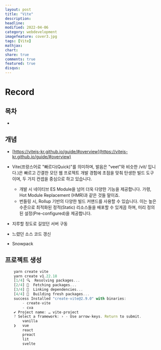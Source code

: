 ```yaml
---
layout: post
title: "Vite"
description: 
headline: 
modified: 2022-04-06
category: webdevelopment
imagefeature: cover3.jpg
tags: [Vite]
mathjax: 
chart: 
share: true
comments: true
featured: true
disqus:
---
```


# Record

## 목차
- [](#)

## 개념

- [https://vitejs-kr.github.io/guide/#overview](https://vitejs-kr.github.io/guide/#overview)

- Vite(프랑스어로 "빠르다(Quick)"를 의미하며, 발음은 "veet"와 비슷한 /vit/ 입니다.)은 빠르고 간결한 모던 웹 프로젝트 개발 경험에 초점을 맞춰 탄생한 빌드 도구이며, 두 가지 컨셉을 중심으로 하고 있습니다.
    - 개발 시 네이티브 ES Module을 넘어 더욱 다양한 기능을 제공합니다. 가령, Hot Module Replacement (HMR)과 같은 것들 말이죠.
    - 번들링 시, Rollup 기반의 다양한 빌드 커맨드를 사용할 수 있습니다. 이는 높은 수준으로 최적화된 정적(Static) 리소스들을 배포할 수 있게끔 하며, 미리 정의된 설정(Pre-configured)을 제공합니다.

- 지루할 정도로 길었던 서버 구동
- 느렸던 소스 코드 갱신

- Snowpack

## 프로젝트 생성

```JavaScript
    yarn create vite 
    yarn create v1.22.18
    [1/4] 🔍  Resolving packages...
    [2/4] 🚚  Fetching packages...
    [3/4] 🔗  Linking dependencies...
    [4/4] 🔨  Building fresh packages...
    success Installed "create-vite@2.9.0" with binaries:
        - create-vite
        - cva
    ✔ Project name: … vite-project
    ? Select a framework: › - Use arrow-keys. Return to submit.
        vanilla
    ❯   vue
        react
        preact
        lit
        svelte
```